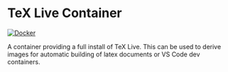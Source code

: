 # TeX Live Container

[![Docker](https://github.com/cybernop/texlive-container/actions/workflows/docker.yml/badge.svg)](https://github.com/cybernop/texlive-container/actions/workflows/docker.yml)

A container providing a full install of TeX Live. This can be used to derive images for automatic building of latex documents or VS Code dev containers.

